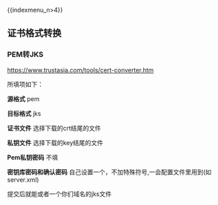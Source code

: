 {{indexmenu_n>4}}

## 证书格式转换

### PEM转JKS

<https://www.trustasia.com/tools/cert-converter.htm>

所填项如下：

**源格式** pem

**目标格式** jks

**证书文件** 选择下载的crt结尾的文件

**私钥文件** 选择下载的key结尾的文件

**Pem私钥密码** 不填

**密钥库密码和确认密码** 自己设置一个，不加特殊符号,一会配置文件里用到(如server.xml)

提交后就能或者一个你们域名的jks文件
